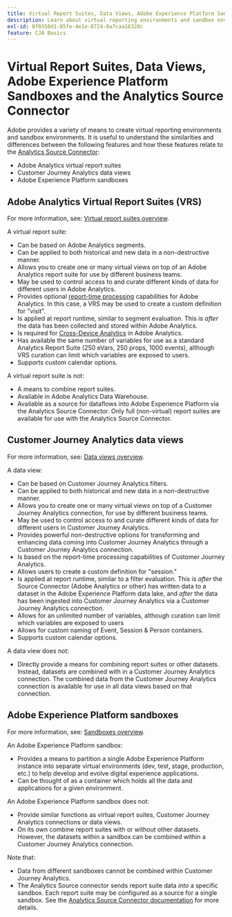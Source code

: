 ```yaml
---
title: Virtual Report Suites, Data Views, Adobe Experience Platform Sandboxes and the Analytics Source Connector
description: Learn about virtual reporting environments and sandbox environments.
exl-id: 8f0358d1-85fe-4e1e-8724-8a7caa16328c
feature: CJA Basics
---
```

# Virtual Report Suites, Data Views, Adobe Experience Platform Sandboxes and the Analytics Source Connector

Adobe provides a variety of means to create virtual reporting environments and sandbox environments. It is useful to understand the similarities and differences between the following features and how these features relate to the [Analytics Source Connector](https://experienceleague.adobe.com/docs/experience-platform/sources/ui-tutorials/create/adobe-applications/analytics.html?lang=en):

* Adobe Analytics virtual report suites
* Customer Journey Analytics data views
* Adobe Experience Platform sandboxes

## Adobe Analytics Virtual Report Suites (VRS)

For more information, see: [Virtual report suites overview](https://experienceleague.adobe.com/docs/analytics/components/virtual-report-suites/vrs-about.html?lang=en).

A virtual report suite:

* Can be based on Adobe Analytics segments.
* Can be applied to both historical and new data in a non-destructive manner.
* Allows you to create one or many virtual views on top of an Adobe Analytics report suite for use by different business teams.
* May be used to control access to and curate different kinds of data for different users in Adobe Analytics.
* Provides optional [report-time processing](https://experienceleague.adobe.com/docs/analytics/components/virtual-report-suites/vrs-report-time-processing.html?lang=en) capabilities for Adobe Analytics. In this case, a VRS may be used to create a custom definition for "visit".
* Is applied at report runtime, similar to segment evaluation. This is _after_ the data has been collected and stored within Adobe Analytics.
* Is required for [Cross-Device Analytics](https://experienceleague.adobe.com/docs/analytics/components/cda/overview.html?lang=en) in Adobe Analytics.
* Has available the same number of variables for use as a standard Analytics Report Suite (250 eVars, 250 props, 1000 events), although VRS curation can limit which variables are exposed to users.
* Supports custom calendar options.

A virtual report suite is not:

* A means to combine report suites.
* Available in Adobe Analytics Data Warehouse.
* Available as a source for dataflows into Adobe Experience Platform via the Analytics Source Connector. Only full (non-virtual) report suites are available for use with the Analytics Source Connector.


## Customer Journey Analytics data views

For more information, see: [Data views overview](https://experienceleague.adobe.com/docs/analytics-platform/using/cja-dataviews/data-views.html?lang=en).

A data view:

* Can be based on Customer Journey Analytics filters.
* Can be applied to both historical and new data in a non-destructive manner.
* Allows you to create one or many virtual views on top of a Customer Journey Analytics connection, for use by different business teams.
* May be used to control access to and curate different kinds of data for different users in Customer Journey Analytics.
* Provides powerful non-destructive options for transforming and enhancing data coming into Customer Journey Analytics through a Customer Journey Analytics connection.
* Is based on the report-time processing capabilities of Customer Journey Analytics.
* Allows users to create a custom definition for "session."
* Is applied at report runtime, similar to a filter evaluation. This is _after_ the Source Connector (Adobe Analytics or other) has written data to a dataset in the Adobe Experience Platform data lake, and _after_ the data has been ingested into Customer Journey Analytics via a Customer Journey Analytics connection.
* Allows for an unlimited number of variables, although curation can limit which variables are exposed to users
* Allows for custom naming of Event, Session & Person containers.
* Supports custom calendar options.

A data view does not:

* Directly provide a means for combining report suites or other datasets. Instead, datasets are combined with in a Customer Journey Analytics connection. The combined data from the Customer Journey Analytics connection is available for use in all data views based on that connection.

## Adobe Experience Platform sandboxes

For more information, see: [Sandboxes overview](https://experienceleague.adobe.com/docs/experience-platform/sandbox/home.html?lang=en).

An Adobe Experience Platform sandbox:

* Provides a means to partition a single Adobe Experience Platform instance into separate virtual environments (dev, test, stage, production, etc.) to help develop and evolve digital experience applications.
* Can be thought of as a container which holds all the data and applications for a given environment.

An Adobe Experience Platform sandbox does not:

* Provide similar functions as virtual report suites, Customer Journey Analytics connections or data views.
* On its own combine report suites with or without other datasets. However, the datasets within a sandbox can be combined within a Customer Journey Analytics connection.

Note that:

* Data from different sandboxes cannot be combined within Customer Journey Analytics.
* The Analytics Source connector sends report suite data _into_ a specific sandbox. Each report suite may be configured as a source for a single sandbox. See the [Analytics Source Connector documentation](https://experienceleague.adobe.com/docs/experience-platform/sources/ui-tutorials/create/adobe-applications/analytics.html?lang=en) for more details.
